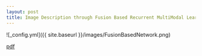 ```yaml
---
layout: post
title: Image Description through Fusion Based Recurrent Multi­Modal Learning
---
```

![_config.yml]({{ site.baseurl }}/images/FusionBasedNetwork.png)

[pdf](http://ieeexplore.ieee.org/document/7533033/)
